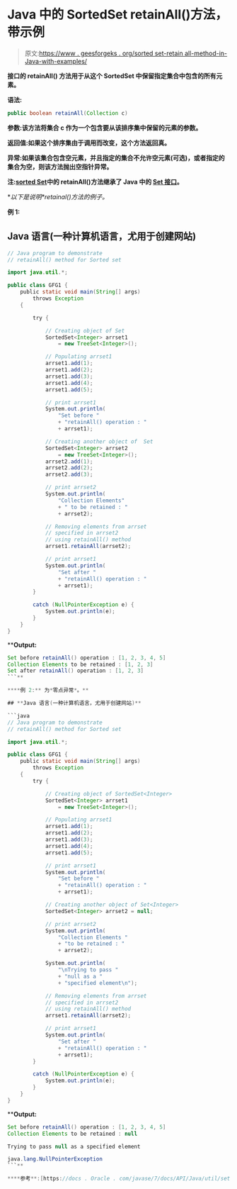 # Java 中的 SortedSet retainAll()方法，带示例

> 原文:[https://www . geesforgeks . org/sorted set-retain all-method-in-Java-with-examples/](https://www.geeksforgeeks.org/sortedset-retainall-method-in-java-with-examples/)

[](https://www.geeksforgeeks.org/sortedset-java-examples/)**接口的 **retainAll()** 方法用于从这个 SortedSet 中保留指定集合中包含的所有元素。**

****语法:****

```java
public boolean retainAll(Collection c)
```

****参数:**该方法将**集合 c** 作为一个包含要从该排序集中保留的元素的参数。**

****返回值:**如果这个排序集由于调用而改变，这个方法返回**真**。**

****异常:**如果该集合包含空元素，并且指定的集合不允许空元素(可选)，或者指定的集合为空，则该方法抛出**空指针异常**。**

****注**:[sorted Set](https://www.geeksforgeeks.org/sortedset-java-examples/)中的 retainAll()方法继承了 Java 中的 [Set 接口](https://www.geeksforgeeks.org/set-in-java/)。**

**以下是说明*retainal()*方法的例子。**

****例 1:****

## **Java 语言(一种计算机语言，尤用于创建网站)**

```java
// Java program to demonstrate
// retainAll() method for Sorted set

import java.util.*;

public class GFG1 {
    public static void main(String[] args)
        throws Exception
    {

        try {

            // Creating object of Set
            SortedSet<Integer> arrset1
                = new TreeSet<Integer>();

            // Populating arrset1
            arrset1.add(1);
            arrset1.add(2);
            arrset1.add(3);
            arrset1.add(4);
            arrset1.add(5);

            // print arrset1
            System.out.println(
                "Set before "
                + "retainAll() operation : "
                + arrset1);

            // Creating another object of  Set
            SortedSet<Integer> arrset2
                = new TreeSet<Integer>();
            arrset2.add(1);
            arrset2.add(2);
            arrset2.add(3);

            // print arrset2
            System.out.println(
                "Collection Elements"
                + " to be retained : "
                + arrset2);

            // Removing elements from arrset
            // specified in arrset2
            // using retainAll() method
            arrset1.retainAll(arrset2);

            // print arrset1
            System.out.println(
                "Set after "
                + "retainAll() operation : "
                + arrset1);
        }

        catch (NullPointerException e) {
            System.out.println(e);
        }
    }
}
```

****Output:** 

```java
Set before retainAll() operation : [1, 2, 3, 4, 5]
Collection Elements to be retained : [1, 2, 3]
Set after retainAll() operation : [1, 2, 3]
```** 

****例 2:** 为*零点异常*。**

## **Java 语言(一种计算机语言，尤用于创建网站)**

```java
// Java program to demonstrate
// retainAll() method for Sorted set

import java.util.*;

public class GFG1 {
    public static void main(String[] args)
        throws Exception
    {
        try {

            // Creating object of SortedSet<Integer>
            SortedSet<Integer> arrset1
                = new TreeSet<Integer>();

            // Populating arrset1
            arrset1.add(1);
            arrset1.add(2);
            arrset1.add(3);
            arrset1.add(4);
            arrset1.add(5);

            // print arrset1
            System.out.println(
                "Set before "
                + "retainAll() operation : "
                + arrset1);

            // Creating another object of Set<Integer>
            SortedSet<Integer> arrset2 = null;

            // print arrset2
            System.out.println(
                "Collection Elements "
                + "to be retained : "
                + arrset2);

            System.out.println(
                "\nTrying to pass "
                + "null as a "
                + "specified element\n");

            // Removing elements from arrset
            // specified in arrset2
            // using retainAll() method
            arrset1.retainAll(arrset2);

            // print arrset1
            System.out.println(
                "Set after "
                + "retainAll() operation : "
                + arrset1);
        }

        catch (NullPointerException e) {
            System.out.println(e);
        }
    }
}
```

****Output:** 

```java
Set before retainAll() operation : [1, 2, 3, 4, 5]
Collection Elements to be retained : null

Trying to pass null as a specified element

java.lang.NullPointerException
```** 

****参考**:[https://docs . Oracle . com/javase/7/docs/API/Java/util/set . html # retailnall(Java . util . collection)](https://docs.oracle.com/javase/7/docs/api/java/util/Set.html#retainAll(java.util.Collection))T4】**